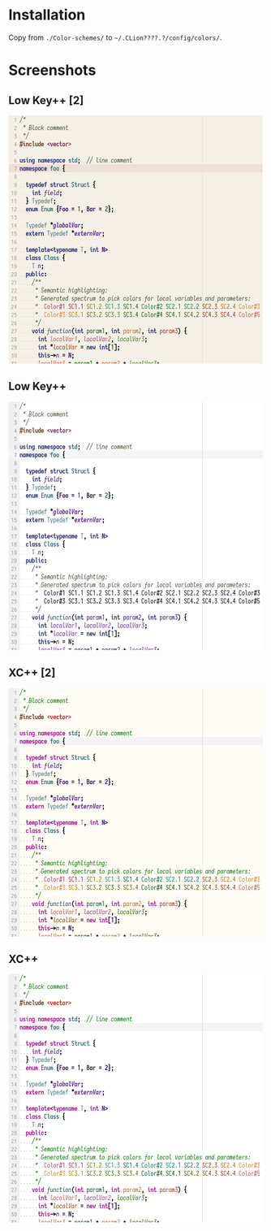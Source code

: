 # Installation
Copy from `./Color-schemes/` to `~/.CLion????.?/config/colors/`.

# Screenshots

## Low Key++ [2]
![Low Key++](https://github.com/0x414c/intellij-idea-color-schemes/raw/master/Screenshots/LowKeyXX2.png)

## Low Key++
![Low Key++](https://github.com/0x414c/intellij-idea-color-schemes/raw/master/Screenshots/LowKeyXX.png)

## XC++ [2]
![XC++ 2](https://github.com/0x414c/intellij-idea-color-schemes/raw/master/Screenshots/XCXX2.png)

## XC++
![XC++](https://github.com/0x414c/intellij-idea-color-schemes/raw/master/Screenshots/XCXX.png)
